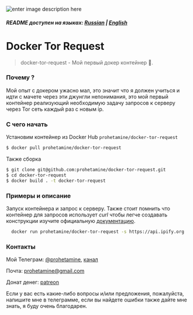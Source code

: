 ![enter image description here](https://github.com/prohetamine/docker-tor-request/blob/main/media/logo.png)

##### README доступен на языках: [Russian](https://github.com/prohetamine/docker-tor-request/blob/main/README/russian.md) | [English](https://github.com/prohetamine/docker-tor-request/blob/main/README.md)


# Docker Tor Request

> docker-tor-request - Мой первый докер контейнер 🐳.

### Почему ?
Мой опыт с докером ужасно мал, это значит что я должен учиться и идти с мачете через эти джунгли непонимания, это мой первый контейнер реализующий необходимую задачу запросов к серверу через Tor сеть каждый раз с новым ip.

### С чего начать

Установим контейнер из Docker Hub ```prohetamine/docker-tor-request```

```sh
$ docker pull prohetamine/docker-tor-request
```

Также сборка

```sh
$ git clone git@github.com:prohetamine/docker-tor-request.git
$ cd docker-tor-request
$ docker build . -t docker-tor-request
```

### Примеры и описание

Запуск контейнера и запрос к серверу. Также стоит помнить что контейнер для запросов использует _curl_ чтобы легче создавать конструкции изучите официальную [документацию](https://curl.se/docs/).

```sh
  docker run prohetamine/docker-tor-request -s https://api.ipify.org
```

### Контакты

Мой Телеграм: [@prohetamine](https://t.me/prohetamine), [канал](https://t.me/prohetamines)

Почта: prohetamine@gmail.com

Донат денег: [patreon](https://www.patreon.com/prohetamine)

Если у вас есть какие-либо вопросы и/или предложения, пожалуйста, напишите мне в телеграмме, если вы найдете ошибки также дайте мне знать, я буду очень благодарен.
